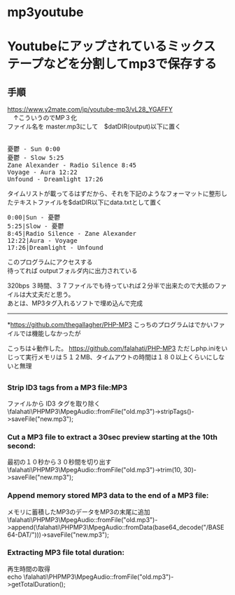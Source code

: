 # mp3youtube
# Youtubeにアップされているミックステープなどを分割してmp3で保存する 

## 手順
https://www.y2mate.com/jp/youtube-mp3/vL28_YGAFFY<br>
　↑こういうのでMP３化<br>
ファイル名を master.mp3にして　$datDIR(output)以下に置く<br><br>
<pre>
憂鬱 - Sun 0:00 
憂鬱 - Slow 5:25 
Zane Alexander - Radio Silence 8:45
Voyage - Aura 12:22
Unfound - Dreamlight 17:26
</pre>
タイムリストが載ってるはずだから、それを下記のようなフォーマットに整形したテキストファイルを$datDIR以下にdata.txtとして置く<br>
<pre>
0:00|Sun - 憂鬱
5:25|Slow - 憂鬱
8:45|Radio Silence - Zane Alexander
12:22|Aura - Voyage
17:26|Dreamlight - Unfound
</pre>

このプログラムにアクセスする<br>
待ってれば outputフォルダ内に出力されている<br>

320bps ３時間、３７ファイルでも待っていれば２分半で出来たので大抵のファイルは大丈夫だと思う。<br>
あとは、MP3タグ入れるソフトで埋め込んで完成

***

 *https://github.com/thegallagher/PHP-MP3
こっちのプログラムはでかいファイルでは機能しなかったが

こっちは↓動作した。
https://github.com/falahati/PHP-MP3
ただしphp.iniをいじって実行メモリは５１２MB、タイムアウトの時間は１８０以上くらいにしないと無理

## <usage>
### Strip ID3 tags from a MP3 file:MP3 
 ファイルから ID3 タグを取り除く
\falahati\PHPMP3\MpegAudio::fromFile("old.mp3")->stripTags()->saveFile("new.mp3");

### Cut a MP3 file to extract a 30sec preview starting at the 10th second:
最初の１０秒から３０秒間を切り出す
\falahati\PHPMP3\MpegAudio::fromFile("old.mp3")->trim(10, 30)->saveFile("new.mp3");

### Append memory stored MP3 data to the end of a MP3 file:
メモリに蓄積したMP3のデータをMP3の末尾に追加<br>
\falahati\PHPMP3\MpegAudio::fromFile("old.mp3")->append(\falahati\PHPMP3\MpegAudio::fromData(base64_decode("/BASE64-DAT/")))->saveFile("new.mp3");

### Extracting MP3 file total duration:
再生時間の取得<br>
echo \falahati\PHPMP3\MpegAudio::fromFile("old.mp3")->getTotalDuration();
 
